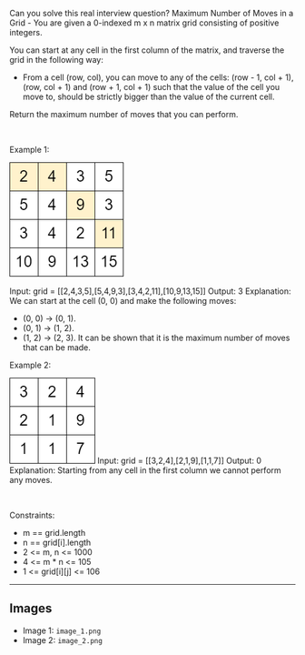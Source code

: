 Can you solve this real interview question? Maximum Number of Moves in a Grid - You are given a 0-indexed m x n matrix grid consisting of positive integers.

You can start at any cell in the first column of the matrix, and traverse the grid in the following way:

 * From a cell (row, col), you can move to any of the cells: (row - 1, col + 1), (row, col + 1) and (row + 1, col + 1) such that the value of the cell you move to, should be strictly bigger than the value of the current cell.

Return the maximum number of moves that you can perform.

 

Example 1:

![Example 1](./image_1.png)


Input: grid = [[2,4,3,5],[5,4,9,3],[3,4,2,11],[10,9,13,15]]
Output: 3
Explanation: We can start at the cell (0, 0) and make the following moves:
- (0, 0) -> (0, 1).
- (0, 1) -> (1, 2).
- (1, 2) -> (2, 3).
It can be shown that it is the maximum number of moves that can be made.

Example 2:


![Example 2](./image_2.png)
Input: grid = [[3,2,4],[2,1,9],[1,1,7]]
Output: 0
Explanation: Starting from any cell in the first column we cannot perform any moves.


 

Constraints:

 * m == grid.length
 * n == grid[i].length
 * 2 <= m, n <= 1000
 * 4 <= m * n <= 105
 * 1 <= grid[i][j] <= 106

---

## Images

- Image 1: `image_1.png`
- Image 2: `image_2.png`
